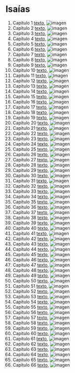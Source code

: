 # Isaías

1. Capítulo 1 [texto](texto_filtrado/AT/Is/Is_1.txt), ![imagen](nube_de_palabras/AT/Is/Is_1.png)
2. Capítulo 2 [texto](texto_filtrado/AT/Is/Is_2.txt), ![imagen](nube_de_palabras/AT/Is/Is_2.png)
3. Capítulo 3 [texto](texto_filtrado/AT/Is/Is_3.txt), ![imagen](nube_de_palabras/AT/Is/Is_3.png)
4. Capítulo 4 [texto](texto_filtrado/AT/Is/Is_4.txt), ![imagen](nube_de_palabras/AT/Is/Is_4.png)
5. Capítulo 5 [texto](texto_filtrado/AT/Is/Is_5.txt), ![imagen](nube_de_palabras/AT/Is/Is_5.png)
6. Capítulo 6 [texto](texto_filtrado/AT/Is/Is_6.txt), ![imagen](nube_de_palabras/AT/Is/Is_6.png)
7. Capítulo 7 [texto](texto_filtrado/AT/Is/Is_7.txt), ![imagen](nube_de_palabras/AT/Is/Is_7.png)
8. Capítulo 8 [texto](texto_filtrado/AT/Is/Is_8.txt), ![imagen](nube_de_palabras/AT/Is/Is_8.png)
9. Capítulo 9 [texto](texto_filtrado/AT/Is/Is_9.txt), ![imagen](nube_de_palabras/AT/Is/Is_9.png)
10. Capítulo 10 [texto](texto_filtrado/AT/Is/Is_10.txt), ![imagen](nube_de_palabras/AT/Is/Is_10.png)
11. Capítulo 11 [texto](texto_filtrado/AT/Is/Is_11.txt), ![imagen](nube_de_palabras/AT/Is/Is_11.png)
12. Capítulo 12 [texto](texto_filtrado/AT/Is/Is_12.txt), ![imagen](nube_de_palabras/AT/Is/Is_12.png)
13. Capítulo 13 [texto](texto_filtrado/AT/Is/Is_13.txt), ![imagen](nube_de_palabras/AT/Is/Is_13.png)
14. Capítulo 14 [texto](texto_filtrado/AT/Is/Is_14.txt), ![imagen](nube_de_palabras/AT/Is/Is_14.png)
15. Capítulo 15 [texto](texto_filtrado/AT/Is/Is_15.txt), ![imagen](nube_de_palabras/AT/Is/Is_15.png)
16. Capítulo 16 [texto](texto_filtrado/AT/Is/Is_16.txt), ![imagen](nube_de_palabras/AT/Is/Is_16.png)
17. Capítulo 17 [texto](texto_filtrado/AT/Is/Is_17.txt), ![imagen](nube_de_palabras/AT/Is/Is_17.png)
18. Capítulo 18 [texto](texto_filtrado/AT/Is/Is_18.txt), ![imagen](nube_de_palabras/AT/Is/Is_18.png)
19. Capítulo 19 [texto](texto_filtrado/AT/Is/Is_19.txt), ![imagen](nube_de_palabras/AT/Is/Is_19.png)
20. Capítulo 20 [texto](texto_filtrado/AT/Is/Is_20.txt), ![imagen](nube_de_palabras/AT/Is/Is_20.png)
21. Capítulo 21 [texto](texto_filtrado/AT/Is/Is_21.txt), ![imagen](nube_de_palabras/AT/Is/Is_21.png)
22. Capítulo 22 [texto](texto_filtrado/AT/Is/Is_22.txt), ![imagen](nube_de_palabras/AT/Is/Is_22.png)
23. Capítulo 23 [texto](texto_filtrado/AT/Is/Is_23.txt), ![imagen](nube_de_palabras/AT/Is/Is_23.png)
24. Capítulo 24 [texto](texto_filtrado/AT/Is/Is_24.txt), ![imagen](nube_de_palabras/AT/Is/Is_24.png)
25. Capítulo 25 [texto](texto_filtrado/AT/Is/Is_25.txt), ![imagen](nube_de_palabras/AT/Is/Is_25.png)
26. Capítulo 26 [texto](texto_filtrado/AT/Is/Is_26.txt), ![imagen](nube_de_palabras/AT/Is/Is_26.png)
27. Capítulo 27 [texto](texto_filtrado/AT/Is/Is_27.txt), ![imagen](nube_de_palabras/AT/Is/Is_27.png)
28. Capítulo 28 [texto](texto_filtrado/AT/Is/Is_28.txt), ![imagen](nube_de_palabras/AT/Is/Is_28.png)
29. Capítulo 29 [texto](texto_filtrado/AT/Is/Is_29.txt), ![imagen](nube_de_palabras/AT/Is/Is_29.png)
30. Capítulo 30 [texto](texto_filtrado/AT/Is/Is_30.txt), ![imagen](nube_de_palabras/AT/Is/Is_30.png)
31. Capítulo 31 [texto](texto_filtrado/AT/Is/Is_31.txt), ![imagen](nube_de_palabras/AT/Is/Is_31.png)
32. Capítulo 32 [texto](texto_filtrado/AT/Is/Is_32.txt), ![imagen](nube_de_palabras/AT/Is/Is_32.png)
33. Capítulo 33 [texto](texto_filtrado/AT/Is/Is_33.txt), ![imagen](nube_de_palabras/AT/Is/Is_33.png)
34. Capítulo 34 [texto](texto_filtrado/AT/Is/Is_34.txt), ![imagen](nube_de_palabras/AT/Is/Is_34.png)
35. Capítulo 35 [texto](texto_filtrado/AT/Is/Is_35.txt), ![imagen](nube_de_palabras/AT/Is/Is_35.png)
36. Capítulo 36 [texto](texto_filtrado/AT/Is/Is_36.txt), ![imagen](nube_de_palabras/AT/Is/Is_36.png)
37. Capítulo 37 [texto](texto_filtrado/AT/Is/Is_37.txt), ![imagen](nube_de_palabras/AT/Is/Is_37.png)
38. Capítulo 38 [texto](texto_filtrado/AT/Is/Is_38.txt), ![imagen](nube_de_palabras/AT/Is/Is_38.png)
39. Capítulo 39 [texto](texto_filtrado/AT/Is/Is_39.txt), ![imagen](nube_de_palabras/AT/Is/Is_39.png)
40. Capítulo 40 [texto](texto_filtrado/AT/Is/Is_40.txt), ![imagen](nube_de_palabras/AT/Is/Is_40.png)
41. Capítulo 41 [texto](texto_filtrado/AT/Is/Is_41.txt), ![imagen](nube_de_palabras/AT/Is/Is_41.png)
42. Capítulo 42 [texto](texto_filtrado/AT/Is/Is_42.txt), ![imagen](nube_de_palabras/AT/Is/Is_42.png)
43. Capítulo 43 [texto](texto_filtrado/AT/Is/Is_43.txt), ![imagen](nube_de_palabras/AT/Is/Is_43.png)
44. Capítulo 44 [texto](texto_filtrado/AT/Is/Is_44.txt), ![imagen](nube_de_palabras/AT/Is/Is_44.png)
45. Capítulo 45 [texto](texto_filtrado/AT/Is/Is_45.txt), ![imagen](nube_de_palabras/AT/Is/Is_45.png)
46. Capítulo 46 [texto](texto_filtrado/AT/Is/Is_46.txt), ![imagen](nube_de_palabras/AT/Is/Is_46.png)
47. Capítulo 47 [texto](texto_filtrado/AT/Is/Is_47.txt), ![imagen](nube_de_palabras/AT/Is/Is_47.png)
48. Capítulo 48 [texto](texto_filtrado/AT/Is/Is_48.txt), ![imagen](nube_de_palabras/AT/Is/Is_48.png)
49. Capítulo 49 [texto](texto_filtrado/AT/Is/Is_49.txt), ![imagen](nube_de_palabras/AT/Is/Is_49.png)
50. Capítulo 50 [texto](texto_filtrado/AT/Is/Is_50.txt), ![imagen](nube_de_palabras/AT/Is/Is_50.png)
51. Capítulo 51 [texto](texto_filtrado/AT/Is/Is_51.txt), ![imagen](nube_de_palabras/AT/Is/Is_51.png)
52. Capítulo 52 [texto](texto_filtrado/AT/Is/Is_52.txt), ![imagen](nube_de_palabras/AT/Is/Is_52.png)
53. Capítulo 53 [texto](texto_filtrado/AT/Is/Is_53.txt), ![imagen](nube_de_palabras/AT/Is/Is_53.png)
54. Capítulo 54 [texto](texto_filtrado/AT/Is/Is_54.txt), ![imagen](nube_de_palabras/AT/Is/Is_54.png)
55. Capítulo 55 [texto](texto_filtrado/AT/Is/Is_55.txt), ![imagen](nube_de_palabras/AT/Is/Is_55.png)
56. Capítulo 56 [texto](texto_filtrado/AT/Is/Is_56.txt), ![imagen](nube_de_palabras/AT/Is/Is_56.png)
57. Capítulo 57 [texto](texto_filtrado/AT/Is/Is_57.txt), ![imagen](nube_de_palabras/AT/Is/Is_57.png)
58. Capítulo 58 [texto](texto_filtrado/AT/Is/Is_58.txt), ![imagen](nube_de_palabras/AT/Is/Is_58.png)
59. Capítulo 59 [texto](texto_filtrado/AT/Is/Is_59.txt), ![imagen](nube_de_palabras/AT/Is/Is_59.png)
60. Capítulo 60 [texto](texto_filtrado/AT/Is/Is_60.txt), ![imagen](nube_de_palabras/AT/Is/Is_60.png)
61. Capítulo 61 [texto](texto_filtrado/AT/Is/Is_61.txt), ![imagen](nube_de_palabras/AT/Is/Is_61.png)
62. Capítulo 62 [texto](texto_filtrado/AT/Is/Is_62.txt), ![imagen](nube_de_palabras/AT/Is/Is_62.png)
63. Capítulo 63 [texto](texto_filtrado/AT/Is/Is_63.txt), ![imagen](nube_de_palabras/AT/Is/Is_63.png)
64. Capítulo 64 [texto](texto_filtrado/AT/Is/Is_64.txt), ![imagen](nube_de_palabras/AT/Is/Is_64.png)
65. Capítulo 65 [texto](texto_filtrado/AT/Is/Is_65.txt), ![imagen](nube_de_palabras/AT/Is/Is_65.png)
66. Capítulo 66 [texto](texto_filtrado/AT/Is/Is_66.txt), ![imagen](nube_de_palabras/AT/Is/Is_66.png)
